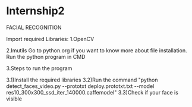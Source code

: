 # Internship2
FACIAL RECOGNITION

Import required Libraries:
1.OpenCV

2.Imutils
Go to python.org if you want to know more about file installation.
Run the python program in CMD

3.Steps to run the program

3.1)Install the required libraries
3.2)Run the command "python detect_faces_video.py --prototxt deploy.prototxt.txt --model res10_300x300_ssd_iter_140000.caffemodel"
3.3)Check if your face is visible
